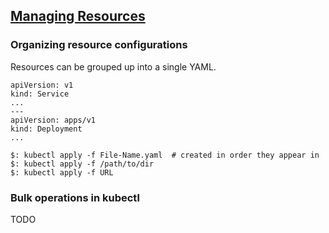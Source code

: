 ## [Managing Resources](https://kubernetes.io/docs/concepts/cluster-administration/manage-deployment/)

### Organizing resource configurations

Resources can be grouped up into a single YAML.  

```
apiVersion: v1
kind: Service
...
---
apiVersion: apps/v1
kind: Deployment
...
```

```
$: kubectl apply -f File-Name.yaml  # created in order they appear in
$: kubectl apply -f /path/to/dir
$: kubectl apply -f URL
```

### Bulk operations in kubectl

TODO
